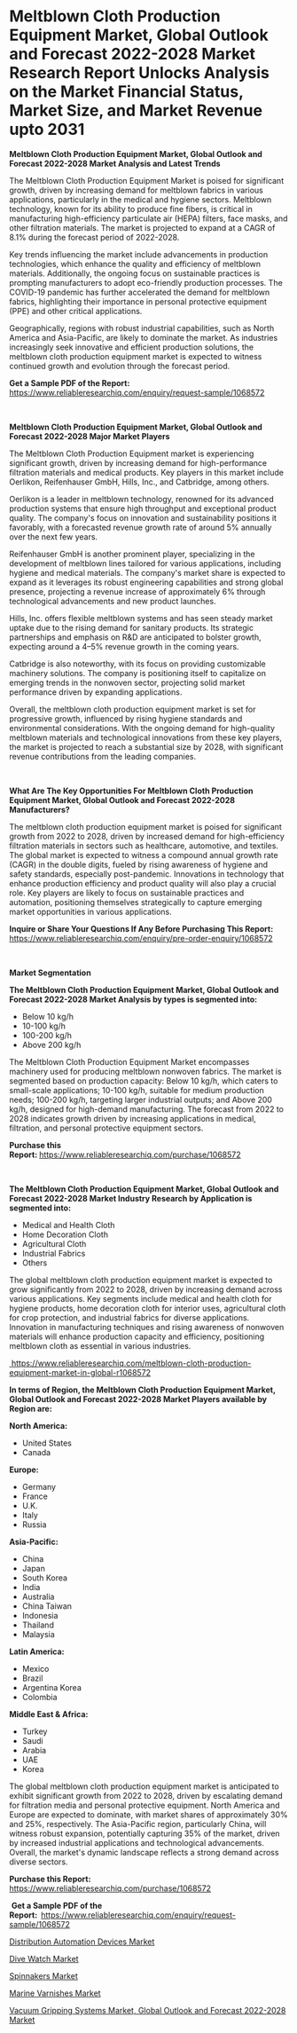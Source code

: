 <p><h1>Meltblown Cloth Production Equipment Market, Global Outlook and Forecast 2022-2028 Market Research Report Unlocks Analysis on the Market Financial Status, Market Size, and Market Revenue upto 2031</h1></p><p><strong>Meltblown Cloth Production Equipment Market, Global Outlook and Forecast 2022-2028 Market Analysis and Latest Trends</strong></p>
<p><p>The Meltblown Cloth Production Equipment Market is poised for significant growth, driven by increasing demand for meltblown fabrics in various applications, particularly in the medical and hygiene sectors. Meltblown technology, known for its ability to produce fine fibers, is critical in manufacturing high-efficiency particulate air (HEPA) filters, face masks, and other filtration materials. The market is projected to expand at a CAGR of 8.1% during the forecast period of 2022-2028.</p><p>Key trends influencing the market include advancements in production technologies, which enhance the quality and efficiency of meltblown materials. Additionally, the ongoing focus on sustainable practices is prompting manufacturers to adopt eco-friendly production processes. The COVID-19 pandemic has further accelerated the demand for meltblown fabrics, highlighting their importance in personal protective equipment (PPE) and other critical applications.</p><p>Geographically, regions with robust industrial capabilities, such as North America and Asia-Pacific, are likely to dominate the market. As industries increasingly seek innovative and efficient production solutions, the meltblown cloth production equipment market is expected to witness continued growth and evolution through the forecast period.</p></p>
<p><strong>Get a Sample PDF of the Report:&nbsp;</strong> <a href="https://www.reliableresearchiq.com/enquiry/request-sample/1068572">https://www.reliableresearchiq.com/enquiry/request-sample/1068572</a></p>
<p>&nbsp;</p>
<p><strong>Meltblown Cloth Production Equipment Market, Global Outlook and Forecast 2022-2028 Major Market Players</strong></p>
<p><p>The Meltblown Cloth Production Equipment market is experiencing significant growth, driven by increasing demand for high-performance filtration materials and medical products. Key players in this market include Oerlikon, Reifenhauser GmbH, Hills, Inc., and Catbridge, among others. </p><p>Oerlikon is a leader in meltblown technology, renowned for its advanced production systems that ensure high throughput and exceptional product quality. The company's focus on innovation and sustainability positions it favorably, with a forecasted revenue growth rate of around 5% annually over the next few years.</p><p>Reifenhauser GmbH is another prominent player, specializing in the development of meltblown lines tailored for various applications, including hygiene and medical materials. The company's market share is expected to expand as it leverages its robust engineering capabilities and strong global presence, projecting a revenue increase of approximately 6% through technological advancements and new product launches.</p><p>Hills, Inc. offers flexible meltblown systems and has seen steady market uptake due to the rising demand for sanitary products. Its strategic partnerships and emphasis on R&D are anticipated to bolster growth, expecting around a 4–5% revenue growth in the coming years.</p><p>Catbridge is also noteworthy, with its focus on providing customizable machinery solutions. The company is positioning itself to capitalize on emerging trends in the nonwoven sector, projecting solid market performance driven by expanding applications.</p><p>Overall, the meltblown cloth production equipment market is set for progressive growth, influenced by rising hygiene standards and environmental considerations. With the ongoing demand for high-quality meltblown materials and technological innovations from these key players, the market is projected to reach a substantial size by 2028, with significant revenue contributions from the leading companies.</p></p>
<p>&nbsp;</p>
<p><strong>What Are The Key Opportunities For Meltblown Cloth Production Equipment Market, Global Outlook and Forecast 2022-2028 Manufacturers?</strong></p>
<p><p>The meltblown cloth production equipment market is poised for significant growth from 2022 to 2028, driven by increased demand for high-efficiency filtration materials in sectors such as healthcare, automotive, and textiles. The global market is expected to witness a compound annual growth rate (CAGR) in the double digits, fueled by rising awareness of hygiene and safety standards, especially post-pandemic. Innovations in technology that enhance production efficiency and product quality will also play a crucial role. Key players are likely to focus on sustainable practices and automation, positioning themselves strategically to capture emerging market opportunities in various applications.</p></p>
<p><strong>Inquire or Share Your Questions If Any Before Purchasing This Report:</strong> <a href="https://www.reliableresearchiq.com/enquiry/pre-order-enquiry/1068572">https://www.reliableresearchiq.com/enquiry/pre-order-enquiry/1068572</a></p>
<p>&nbsp;</p>
<p><strong>Market Segmentation</strong></p>
<p><strong>The Meltblown Cloth Production Equipment Market, Global Outlook and Forecast 2022-2028 Market Analysis by types is segmented into:</strong></p>
<p><ul><li>Below 10 kg/h</li><li>10-100 kg/h</li><li>100-200 kg/h</li><li>Above 200 kg/h</li></ul></p>
<p><p>The Meltblown Cloth Production Equipment Market encompasses machinery used for producing meltblown nonwoven fabrics. The market is segmented based on production capacity: Below 10 kg/h, which caters to small-scale applications; 10-100 kg/h, suitable for medium production needs; 100-200 kg/h, targeting larger industrial outputs; and Above 200 kg/h, designed for high-demand manufacturing. The forecast from 2022 to 2028 indicates growth driven by increasing applications in medical, filtration, and personal protective equipment sectors.</p></p>
<p><strong>Purchase this Report:&nbsp;</strong><a href="https://www.reliableresearchiq.com/purchase/1068572">https://www.reliableresearchiq.com/purchase/1068572</a></p>
<p>&nbsp;</p>
<p><strong>The Meltblown Cloth Production Equipment Market, Global Outlook and Forecast 2022-2028 Market Industry Research by Application is segmented into:</strong></p>
<p><ul><li>Medical and Health Cloth</li><li>Home Decoration Cloth</li><li>Agricultural Cloth</li><li>Industrial Fabrics</li><li>Others</li></ul></p>
<p><p>The global meltblown cloth production equipment market is expected to grow significantly from 2022 to 2028, driven by increasing demand across various applications. Key segments include medical and health cloth for hygiene products, home decoration cloth for interior uses, agricultural cloth for crop protection, and industrial fabrics for diverse applications. Innovation in manufacturing techniques and rising awareness of nonwoven materials will enhance production capacity and efficiency, positioning meltblown cloth as essential in various industries.</p></p>
<p><a href="https://www.reliableresearchiq.com/meltblown-cloth-production-equipment-market-in-global-r1068572">&nbsp;https://www.reliableresearchiq.com/meltblown-cloth-production-equipment-market-in-global-r1068572</a></p>
<p><strong>In terms of Region, the Meltblown Cloth Production Equipment Market, Global Outlook and Forecast 2022-2028 Market Players available by Region are:</strong></p>
<p>
    <p> <strong> North America: </strong>
        <ul>
            <li>United States</li>
            <li>Canada</li>
        </ul>
        </p> 
    <p> <strong> Europe: </strong>
        <ul>
            <li>Germany</li>
            <li>France</li>
            <li>U.K.</li>
            <li>Italy</li>
            <li>Russia</li>
        </ul>
        </p> 
    <p> <strong> Asia-Pacific: </strong>
        <ul>
            <li>China</li>
            <li>Japan</li>
            <li>South Korea</li>
            <li>India</li>
            <li>Australia</li>
            <li>China Taiwan</li>
            <li>Indonesia</li>
            <li>Thailand</li>
            <li>Malaysia</li>
        </ul>
        </p> 
    <p> <strong> Latin America: </strong>
        <ul>
            <li>Mexico</li>
            <li>Brazil</li>
            <li>Argentina Korea</li>
            <li>Colombia</li>
        </ul>
        </p> 
    <p> <strong> Middle East & Africa: </strong>
        <ul>
            <li>Turkey</li>
            <li>Saudi</li>
            <li>Arabia</li>
            <li>UAE</li>
            <li>Korea</li>
        </ul>
    </p>
    </p>
<p><p>The global meltblown cloth production equipment market is anticipated to exhibit significant growth from 2022 to 2028, driven by escalating demand for filtration media and personal protective equipment. North America and Europe are expected to dominate, with market shares of approximately 30% and 25%, respectively. The Asia-Pacific region, particularly China, will witness robust expansion, potentially capturing 35% of the market, driven by increased industrial applications and technological advancements. Overall, the market's dynamic landscape reflects a strong demand across diverse sectors.</p></p>
<p><strong>Purchase this Report: </strong><a href="https://www.reliableresearchiq.com/purchase/1068572">https://www.reliableresearchiq.com/purchase/1068572</a></p>
<p>&nbsp;<strong>Get a Sample PDF of the Report:&nbsp;&nbsp;</strong><a href="https://www.reliableresearchiq.com/enquiry/request-sample/1068572">https://www.reliableresearchiq.com/enquiry/request-sample/1068572</a></p>
<p><strong></strong></p>
<p><p><a href="https://www.linkedin.com/pulse/global-distribution-automation-devices-industry-types-i06zc?trackingId=4m9Ox8t%2FSk%2BuKa0Va0IqMg%3D%3D">Distribution Automation Devices Market</a></p><p><a href="https://medium.com/@kathydiaz655/driving-factors-behind-the-dive-watch-market-trends-applications-and-regional-market-insights-b8d688d9a043">Dive Watch Market</a></p><p><a href="https://issuu.com/reportprime-2/docs/spinnakers-market-size-2030.pptx_f979850d77c3fa">Spinnakers Market</a></p><p><a href="https://issuu.com/reportprime-2/docs/marine-varnishes-market-size-2030.p_1ec13b8481d392">Marine Varnishes Market</a></p><p><a href="https://github.com/jeffreybishop26/Market-Research-Report-List-1/blob/main/vacuum-gripping-systems-market-global-outlook-and-forecast-2022-2028-market.md">Vacuum Gripping Systems Market, Global Outlook and Forecast 2022-2028 Market</a></p></p>